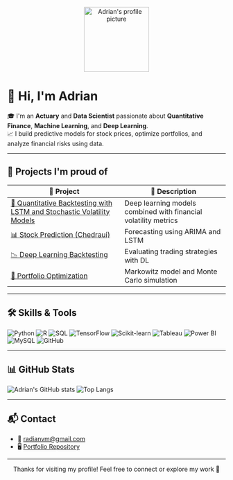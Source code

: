 <p align="center">
  <img src="https://avatars.githubusercontent.com/u/124829952?v=4" width="150" alt="Adrian's profile picture"/>
</p>

# 👋 Hi, I'm Adrian

🎓 I'm an **Actuary** and **Data Scientist** passionate about **Quantitative Finance**, **Machine Learning**, and **Deep Learning**.  
📈 I build predictive models for stock prices, optimize portfolios, and analyze financial risks using data.

---

## 🚀 Projects I'm proud of

| 🔧 Project | 📌 Description |
|-----------|----------------|
| [🧪 Quantitative Backtesting with LSTM and Stochastic Volatility Models](https://github.com/ADRIANVM117/data-science-portfolio/tree/main/GE_STOCK_STATS_AND_PREDICTIVE_MODEL) | Deep learning models combined with financial volatility metrics |
| [📊 Stock Prediction (Chedraui)](https://github.com/ADRIANVM117/data-science-portfolio/tree/main/Prediction_of_Chedraui's_stock_using_time_series) | Forecasting using ARIMA and LSTM |
| [📉 Deep Learning Backtesting](https://github.com/ADRIANVM117/data-science-portfolio/tree/main/Backtesting) | Evaluating trading strategies with DL |
| [💼 Portfolio Optimization](https://github.com/ADRIANVM117/data-science-portfolio/tree/main/Investment_Markowitz) | Markowitz model and Monte Carlo simulation |

---

## 🛠️ Skills & Tools

![Python](https://img.shields.io/badge/Python-3776AB?style=for-the-badge&logo=python&logoColor=white)
![R](https://img.shields.io/badge/R-276DC3?style=for-the-badge&logo=r&logoColor=white)
![SQL](https://img.shields.io/badge/SQL-336791?style=for-the-badge&logo=postgresql&logoColor=white)
![TensorFlow](https://img.shields.io/badge/TensorFlow-FF6F00?style=for-the-badge&logo=tensorflow&logoColor=white)
![Scikit-learn](https://img.shields.io/badge/Scikit--learn-F7931E?style=for-the-badge&logo=scikit-learn&logoColor=white)
![Tableau](https://img.shields.io/badge/Tableau-E97627?style=for-the-badge&logo=tableau&logoColor=white)
![Power BI](https://img.shields.io/badge/PowerBI-F2C811?style=for-the-badge&logo=powerbi&logoColor=black)
![MySQL](https://img.shields.io/badge/MySQL-005C84?style=for-the-badge&logo=mysql&logoColor=white)
![GitHub](https://img.shields.io/badge/GitHub-181717?style=for-the-badge&logo=github&logoColor=white)

---

## 📊 GitHub Stats

![Adrian's GitHub stats](https://github-readme-stats.vercel.app/api?username=ADRIANVM117&show_icons=true&theme=dark&count_private=true)
![Top Langs](https://github-readme-stats.vercel.app/api/top-langs/?username=ADRIANVM117&layout=compact&theme=dark)

---

## 📬 Contact

- 📧 radianvm@gmail.com  
- 🖥️ [Portfolio Repository](https://github.com/ADRIANVM117/data-science-portfolio)

---

<p align="center">
  Thanks for visiting my profile! Feel free to connect or explore my work 🚀
</p>
